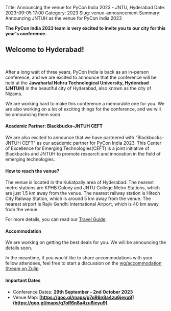 Title: Announcing the venue for PyCon India 2023 - JNTU, Hyderabad
Date: 2023-09-05 17:00
Category: 2023
Slug: venue-announcement
Summary: Announcing JNTUH as the venue for PyCon India 2023

**The PyCon India 2023 team is very excited to invite you to our city for this year's conference.**

## Welcome to Hyderabad!
<br/>

After a long wait of three years, PyCon India is back as an in-person conference, and we are excited to announce that the conference will be held at the **Jawaharlal Nehru Technological University, Hyderabad (JNTUH)** in the beautiful city of Hyderabad, also known as the city of Nizams.

 We are working hard to make this conference a memorable one for you. We are also working on a lot of exciting things for the conference, and we will be announcing them soon.

#### Academic Partner: Blackbucks-JNTUH CEFT

We are also excited to announce that we have partnered with "Blackbucks-JNTUH CEFT" as our academic partner for PyCon India 2023. This Center of Excellence for Emerging Technologies(CEFT) is a joint initiative of Blackbucks and JNTUH to promote research and innovation in the field of emerging technologies.  

#### How to reach the venue?

The venue is located in the Kukatpally area of Hyderabad. The nearest metro stations are KPHB Colony and JNTU College Metro Stations, which are just 1.5 km away from the venue. The nearest railway station is Hitech City Railway Station, which is around 5 km away from the venue. The nearest airport is Rajiv Gandhi International Airport, which is 40 km away from the venue.

For more details, you can read our [Travel Guide](https://in.pycon.org/2023/travel/).

#### Accommodation

We are working on getting the best deals for you. We will be announcing the details soon.

In the meantime, if you would like to share accommodations with your fellow attendees, feel free to start a discussion on the [wg/accommodation Stream on Zulip](https://pyconindia.zulipchat.com/#narrow/stream/403768-wg.2Faccommodation)

#### Important Dates

- Conference Dates: **29th September - 2nd October 2023**
- Venue Map: **[https://goo.gl/maps/g7oR6n8a4zu6jeyu9](https://goo.gl/maps/g7oR6n8a4zu6jeyu9)**

